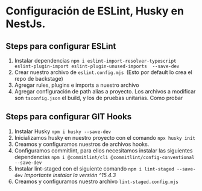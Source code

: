 # Configuración de ESLint, Husky en NestJs.

## Steps para configurar ESLint

1. Instalar dependencias `npm i eslint-import-resolver-typescript eslint-plugin-import eslint-plugin-unused-imports  --save-dev`
2. Crear nuestro archivo de `eslint.config.mjs `(Esto por default lo crea el repo de backstage)
3. Agregar rules, plugins e imports a nuestro archivo
4. Agregar configuración de path alias a proyecto. Los archivos a modificar son `tsconfig.json` el build, y los de pruebas unitarias. Como probar

## Steps para configurar GIT Hooks

1. Instalar Husky
   `npm i husky --save-dev`
2. Inicializamos husky en nuestro proyecto con el comando `npx husky init`
3. Creamos y configuramos nuestros de archivos hooks.
4. Configuramos commitlint, para ellos necesitamos instalar las siguientes dependencias `npm i @commitlint/cli @commitlint/config-conventional --save-dev`
5. Instalar lint-staged con el siguiente comando `npm i lint-staged --save-dev` _Importante instalar la versión ^15.4.3_
6. Creamos y configuramos nuestro archivo `lint-staged.config.mjs`

